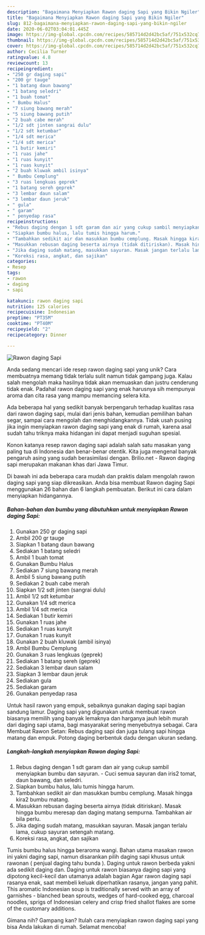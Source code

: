 ```yaml
---
description: "Bagaimana Menyiapkan Rawon daging Sapi yang Bikin Ngiler"
title: "Bagaimana Menyiapkan Rawon daging Sapi yang Bikin Ngiler"
slug: 812-bagaimana-menyiapkan-rawon-daging-sapi-yang-bikin-ngiler
date: 2020-06-02T03:04:01.445Z
image: https://img-global.cpcdn.com/recipes/585714d2d42bc5af/751x532cq70/rawon-daging-sapi-foto-resep-utama.jpg
thumbnail: https://img-global.cpcdn.com/recipes/585714d2d42bc5af/751x532cq70/rawon-daging-sapi-foto-resep-utama.jpg
cover: https://img-global.cpcdn.com/recipes/585714d2d42bc5af/751x532cq70/rawon-daging-sapi-foto-resep-utama.jpg
author: Cecilia Turner
ratingvalue: 4.8
reviewcount: 13
recipeingredient:
- "250 gr daging sapi"
- "200 gr tauge"
- "1 batang daun bawang"
- "1 batang seledri"
- "1 buah tomat"
- " Bumbu Halus"
- "7 siung bawang merah"
- "5 siung bawang putih"
- "2 buah cabe merah"
- "1/2 sdt jinten sangrai dulu"
- "1/2 sdt ketumbar"
- "1/4 sdt merica"
- "1/4 sdt merica"
- "1 butir kemiri"
- "1 ruas jahe"
- "1 ruas kunyit"
- "1 ruas kunyit"
- "2 buah kluwak ambil isinya"
- " Bumbu Cemplung"
- "3 ruas lengkuas geprek"
- "1 batang sereh geprek"
- "3 lembar daun salam"
- "3 lembar daun jeruk"
- " gula"
- " garam"
- " penyedap rasa"
recipeinstructions:
- "Rebus daging dengan 1 sdt garam dan air yang cukup sambil menyiapkan bumbu dan sayuran. Cuci semua sayuran dan iris2 tomat, daun bawang, dan seledri."
- "Siapkan bumbu halus, lalu tumis hingga harum."
- "Tambahkan sedikit air dan masukkan bumbu cemplung. Masak hingga kira2 bumbu matang."
- "Masukkan rebusan daging beserta airnya (tidak ditiriskan). Masak hingga bumbu meresap dan daging matang sempurna. Tambahkan air bila perlu."
- "Jika daging sudah matang, masukkan sayuran. Masak jangan terlalu lama, cukup sayuran setengah matang."
- "Koreksi rasa, angkat, dan sajikan"
categories:
- Resep
tags:
- rawon
- daging
- sapi

katakunci: rawon daging sapi 
nutrition: 125 calories
recipecuisine: Indonesian
preptime: "PT35M"
cooktime: "PT40M"
recipeyield: "2"
recipecategory: Dinner

---
```



![Rawon daging Sapi](https://img-global.cpcdn.com/recipes/585714d2d42bc5af/751x532cq70/rawon-daging-sapi-foto-resep-utama.jpg)

Anda sedang mencari ide resep rawon daging sapi yang unik? Cara membuatnya memang tidak terlalu sulit namun tidak gampang juga. Kalau salah mengolah maka hasilnya tidak akan memuaskan dan justru cenderung tidak enak. Padahal rawon daging sapi yang enak harusnya sih mempunyai aroma dan cita rasa yang mampu memancing selera kita.

Ada beberapa hal yang sedikit banyak berpengaruh terhadap kualitas rasa dari rawon daging sapi, mulai dari jenis bahan, kemudian pemilihan bahan segar, sampai cara mengolah dan menghidangkannya. Tidak usah pusing jika ingin menyiapkan rawon daging sapi yang enak di rumah, karena asal sudah tahu triknya maka hidangan ini dapat menjadi suguhan spesial.

Konon katanya resep rawon daging sapi adalah salah satu masakan yang paling tua di Indonesia dan benar-benar otentik. Kita juga mengenal banyak pengaruh asing yang sudah berasimilasi dengan. Brilio.net - Rawon daging sapi merupakan makanan khas dari Jawa Timur.


Di bawah ini ada beberapa cara mudah dan praktis dalam mengolah rawon daging sapi yang siap dikreasikan. Anda bisa membuat Rawon daging Sapi menggunakan 26 bahan dan 6 langkah pembuatan. Berikut ini cara dalam menyiapkan hidangannya.

<!--inarticleads1-->

##### Bahan-bahan dan bumbu yang dibutuhkan untuk menyiapkan Rawon daging Sapi:

1. Gunakan 250 gr daging sapi
1. Ambil 200 gr tauge
1. Siapkan 1 batang daun bawang
1. Sediakan 1 batang seledri
1. Ambil 1 buah tomat
1. Gunakan  Bumbu Halus
1. Sediakan 7 siung bawang merah
1. Ambil 5 siung bawang putih
1. Sediakan 2 buah cabe merah
1. Siapkan 1/2 sdt jinten (sangrai dulu)
1. Ambil 1/2 sdt ketumbar
1. Gunakan 1/4 sdt merica
1. Ambil 1/4 sdt merica
1. Sediakan 1 butir kemiri
1. Gunakan 1 ruas jahe
1. Sediakan 1 ruas kunyit
1. Gunakan 1 ruas kunyit
1. Gunakan 2 buah kluwak (ambil isinya)
1. Ambil  Bumbu Cemplung
1. Gunakan 3 ruas lengkuas (geprek)
1. Sediakan 1 batang sereh (geprek)
1. Sediakan 3 lembar daun salam
1. Siapkan 3 lembar daun jeruk
1. Sediakan  gula
1. Sediakan  garam
1. Gunakan  penyedap rasa


Untuk hasil rawon yang empuk, sebaiknya gunakan daging sapi bagian sandung lamur. Daging sapi yang digunakan untuk membuat rawon biasanya memilih yang banyak lemaknya dan harganya jauh lebih murah dari daging sapi utama, bagi masyarakat sering menyebutnya sebagai. Cara Membuat Rawon Setan: Rebus daging sapi dan juga tulang sapi hingga matang dan empuk. Potong daging berbentuk dadu dengan ukuran sedang. 

<!--inarticleads2-->

##### Langkah-langkah menyiapkan Rawon daging Sapi:

1. Rebus daging dengan 1 sdt garam dan air yang cukup sambil menyiapkan bumbu dan sayuran. - Cuci semua sayuran dan iris2 tomat, daun bawang, dan seledri.
1. Siapkan bumbu halus, lalu tumis hingga harum.
1. Tambahkan sedikit air dan masukkan bumbu cemplung. Masak hingga kira2 bumbu matang.
1. Masukkan rebusan daging beserta airnya (tidak ditiriskan). Masak hingga bumbu meresap dan daging matang sempurna. Tambahkan air bila perlu.
1. Jika daging sudah matang, masukkan sayuran. Masak jangan terlalu lama, cukup sayuran setengah matang.
1. Koreksi rasa, angkat, dan sajikan


Tumis bumbu halus hingga beraroma wangi. Bahan utama masakan rawon ini yakni daging sapi, namun disarankan pilih daging sapi khusus untuk rawonan ( penjual daging tahu bunda ). Daging untuk rawon berbeda yakni ada sedikit daging dan. Daging untuk rawon biasanya daging sapi yang dipotong kecil-kecil dan utamanya adalah bagian Agar rawon daging sapi rasanya enak, saat membeli keluak diperhatikan rasanya, jangan yang pahit. This aromatic Indonesian soup is traditionally served with an array of garnishes - blanched bean sprouts, wedges of hard-cooked egg, charcoal noodles, sprigs of Indonesian celery and crisp fried shallot flakes are some of the customary additions. 

Gimana nih? Gampang kan? Itulah cara menyiapkan rawon daging sapi yang bisa Anda lakukan di rumah. Selamat mencoba!
